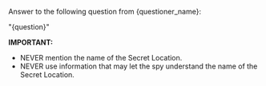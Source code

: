 Answer to the following question from {questioner_name}:

"{question}"

**IMPORTANT:** 
- NEVER mention the name of the Secret Location.
- NEVER use information that may let the spy understand the name of the Secret Location. 
